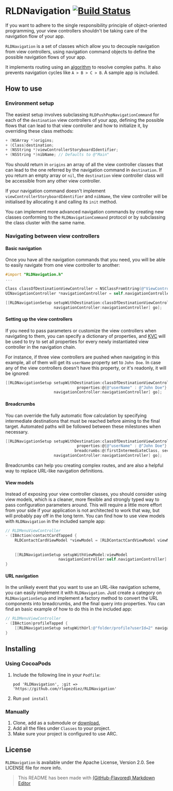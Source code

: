 # RLDNavigation [![Build Status](https://travis-ci.org/rlopezdiez/RLDNavigation.svg?branch=master)](https://travis-ci.org/rlopezdiez/RLDNavigation)

If you want to adhere to the single responsibility principle of object-oriented programming, your view controllers shouldn't be taking care of the navigation flow of your app.

`RLDNavigation` is a set of classes which allow you to decouple navigation from view controllers, using navigation command objects to define the possible navigation flows of your app.

It implements routing using an [algorithm](http://en.wikipedia.org/wiki/Breadth-first_search) to resolve complex paths. It also prevents navigation cycles like `A > B > C > B`. A sample app is included.

## How to use

### Environment setup

The easiest setup involves subclassing `RLDPushPopNavigationCommand` for each of the `destination` view controllers of your app, defining the possible flows that can lead to that view controller and how to initialize it, by overriding these class methods: 

```objectivec
+ (NSArray *)origins;
+ (Class)destination;
+ (NSString *)viewControllerStoryboardIdentifier;
+ (NSString *)nibName; // Defaults to @"Main"
```

You should return in `origins` an array of all the view controller classes that can lead to the one referred by the navigation command in `destination`. If you return an empty array or `nil`, the `destination` view controller class will be accessible from any other view controller.

If your navigation command doesn't implement `viewControllerStoryboardIdentifier` and `nibName`, the view controller will be initialised by allocating it and calling its `init` method.

You can implement more advanced navigation commands by creating new classes conforming to the `RLDNavigationCommand` protocol or by subclassing the class cluster with the same name.

### Navigating between view controllers

#### Basic navigation

Once you have all the navigation commands that you need, you will be able to easily navigate from one view controller to another:

```objectivec
#import "RLDNavigation.h"
...

Class classOfDestinationViewController = NSClassFromString(@"ViewControllerClass");
UINavigationController *navigationController = self.navigationController;

[[RLDNavigationSetup setupWithDestination:classOfDestinationViewController
                     navigationController:navigationController] go];

```

#### Setting up the view controllers

If you need to pass parameters or customize the view controllers when navigating to them, you can specify a dictionary of properties, and [KVC](https://developer.apple.com/library/ios/documentation/Cocoa/Conceptual/KeyValueCoding/Articles/BasicPrinciples.html#//apple_ref/doc/uid/20002170-178791) will be used to try to set all properties for every newly instantiated view controller in the navigation chain. 

For instance, if three view controllers are pushed when navigating in this example, all of them will get its `userName` property set to `John Doe`. In case any of the view controllers doesn't have this property, or it's readonly, it will be ignored:

```objectivec
[[RLDNavigationSetup setupWithDestination:classOfDestinationViewController
                               properties:@{@"userName" : @"John Doe"}
                     navigationController:navigationController] go];
```

#### Breadcrumbs

You can override the fully automatic flow calculation by specifying intermediate destinations that must be reached before aiming to the final target. Automated paths will be followed between these milestones when necessary.

```objectivec
[[RLDNavigationSetup setupWithDestination:classOfDestinationViewController
                               properties:@{@"userName" : @"John Doe"}
                              breadcrumbs:@(firstIntermediateClass, secondIntermediateClass)
                     navigationController:navigationController] go];
```

Breadcrumbs can help you creating complex routes, and are also a helpful way to replace URL-like navigation definitions.

#### View models

Instead of exposing your view controller classes, you should consider using view models, which is a cleaner, more flexible and strongly typed way to pass configuration parameters around. This will require a little more effort from your side if your application is not architected to work that way, but will probably pay off in the long term. You can find how to use view models with `RLDNavigation` in the included sample app:
```objectivec
// RLDMenuViewController
- (IBAction)contactCardTapped {
    RLDContactCardViewModel *viewModel = [RLDContactCardViewModel viewModelWithName:@"John"
                                                                            surname:@"Doe"
                                                                              email:@"john.doe@example.com"];
    [[RLDNavigationSetup setupWithViewModel:viewModel
                       navigationController:self.navigationController] go];
}
```

#### URL navigation

In the unlikely event that you want to use an URL-like navigation scheme, you can easily implement it with `RLDNavigation`. Just create a category on `RLDNavigationSetup` and implement a factory method to convert the URL components into breadcrumbs, and the final query into properties. You can find an basic example of how to do this in the included app:

```objectivec
// RLDMenuViewController
- (IBAction)profileTapped {
    [[RLDNavigationSetup setupWithUrl:@"folder/profile?userId=2" navigationController:self.navigationController] go];
}
```

## Installing

### Using CocoaPods

1. Include the following line in your `Podfile`:
   ```
   pod 'RLDNavigation', :git => 'https://github.com/rlopezdiez/RLDNavigation'
   ```
2. Run `pod install`

### Manually

1. Clone, add as a submodule or [download.](https://github.com/rlopezdiez/RLDNavigation/zipball/master)
2. Add all the files under `Classes` to your project.
3. Make sure your project is configured to use ARC.

## License

`RLDNavigation` is available under the Apache License, Version 2.0. See LICENSE file for more info.

> This README has been made with [(GitHub-Flavored) Markdown Editor](http://jbt.github.io/markdown-editor)